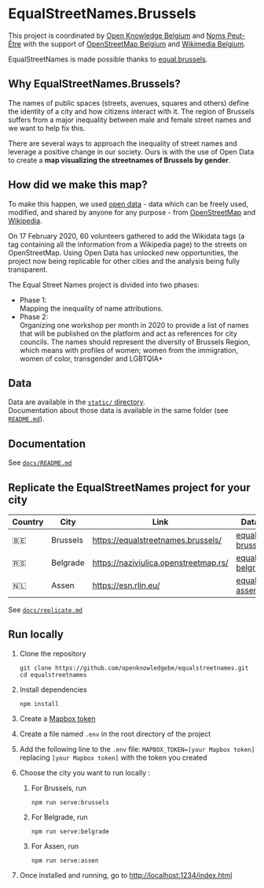 # EqualStreetNames.Brussels

This project is coordinated by [Open Knowledge Belgium](https://openknowledge.be/) and [Noms Peut-Être](https://nomspeutetre.wordpress.com/)
with the support of [OpenStreetMap Belgium](https://openstreetmap.be/) and [Wikimedia Belgium](https://wikimedia.be/).

EqualStreetNames is made possible thanks to [equal.brussels](http://equal.brussels/).

## Why EqualStreetNames.Brussels?

The names of public spaces (streets, avenues, squares and others) define the identity of a city and how citizens interact with it. The region of Brussels suffers from a major inequality between male and female street names and we want to help fix this.

There are several ways to approach the inequality of street names and leverage a positive change in our society. Ours is with the use of Open Data to create a **map visualizing the streetnames of Brussels by gender**.

## How did we make this map?

To make this happen, we used [open data](http://opendefinition.org/) - data which can be freely used, modified, and shared by anyone for any purpose - from [OpenStreetMap](https://openstreetmap.org/) and [Wikipedia](https://www.wikipedia.org/).

On 17 February 2020, 60 volunteers gathered to add the Wikidata tags (a tag containing all the information from a Wikipedia page) to the streets on OpenStreetMap. Using Open Data has unlocked new opportunities, the project now being replicable for other cities and the analysis being fully transparent.

The Equal Street Names project is divided into two phases:

- Phase 1:  
  Mapping the inequality of name attributions.
- Phase 2:  
  Organizing one workshop per month in 2020 to provide a list of names that will be published on the platform and act as references for city councils. The names should represent the diversity of Brussels Region, which means with profiles of women; women from the immigration, women of color, transgender and LGBTQIA+

## Data

Data are available in the [`static/` directory](./static).  
Documentation about those data is available in the same folder (see [`README.md`](./static/#readme)).

## Documentation

See [`docs/README.md`](./docs/README.md)

## Replicate the EqualStreetNames project for your city

| Country | City     | Link                               | Data Repository                                                                           | Maintainer     |
| ------- | -------- | ---------------------------------- | ----------------------------------------------------------------------------------------- | -------------- |
| 🇧🇪      | Brussels | https://equalstreetnames.brussels/    | [equalstreetnames-brussels](https://github.com/openknowledgebe/equalstreetnames-brussels) | [@jbelien](https://github.com/jbelien/) |
| 🇷🇸      | Belgrade | https://naziviulica.openstreetmap.rs/ | [equalstreetnames-belgrade](https://github.com/stalker314314/equalstreetnames-belgrade)   | [@stalker314314](https://github.com/stalker314314/) |
| 🇳🇱      | Assen | https://esn.rlin.eu/    | [equalstreetnames-assen](https://github.com/robinlinde/equalstreetnames-assen) | [@robinlinde](https://github.com/robinlinde/) |

See [`docs/replicate.md`](./docs/replicate.md)

## Run locally

1. Clone the repository

   ```
   git clone https://github.com/openknowledgebe/equalstreetnames.git
   cd equalstreetnames
   ```

1. Install dependencies

   ```
   npm install
   ```

1. Create a [Mapbox token](https://docs.mapbox.com/help/how-mapbox-works/access-tokens/)

1. Create a file named `.env` in the root directory of the project

1. Add the following line to the `.env` file: `MAPBOX_TOKEN=[your Mapbox token]` replacing `[your Mapbox token]` with the token you created

1. Choose the city you want to run locally :

   1. For Brussels, run

      ```
      npm run serve:brussels
      ```

   1. For Belgrade, run

      ```
      npm run serve:belgrade
      ```

   1. For Assen, run

      ```
      npm run serve:assen
      ```

1. Once installed and running, go to <http://localhost:1234/index.html>
